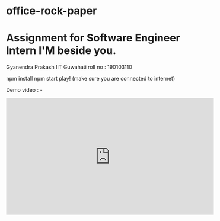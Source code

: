 # office-rock-paper

<h1>Assignment for Software Engineer Intern I'M beside you. </h1>

Gyanendra Prakash
IIT Guwahati
roll no : 190103110

npm install 
npm start
play!
(make sure you are connected to internet)


Demo video : -
<html>
<iframe width="560" height="315" src="https://www.youtube.com/embed/JNc_P6rwGwk" title="YouTube video player" frameborder="0" allow="accelerometer; autoplay; clipboard-write; encrypted-media; gyroscope; picture-in-picture" allowfullscreen></iframe>
 <html> 

